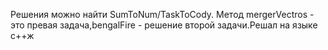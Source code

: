 Решения можно найти SumToNum/TaskToCody. Метод mergerVectros - это превая задача,bengalFire - решение второй задачи.Решал на языке с++ж
